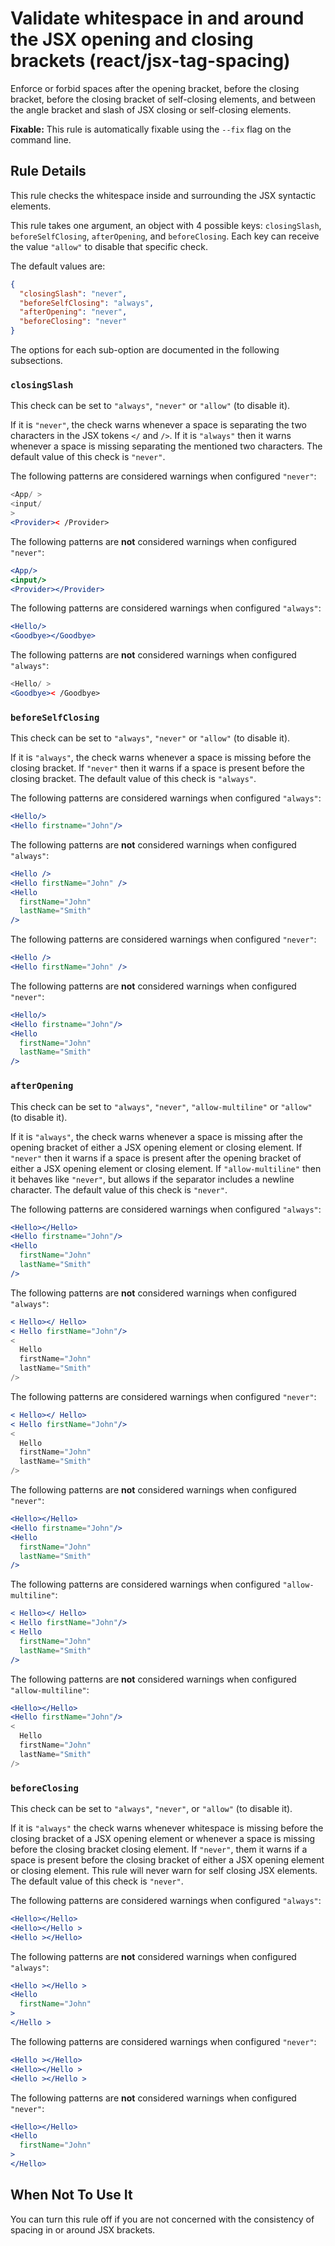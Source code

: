 # Validate whitespace in and around the JSX opening and closing brackets (react/jsx-tag-spacing)

Enforce or forbid spaces after the opening bracket, before the closing bracket, before the closing bracket of self-closing elements, and between the angle bracket and slash of JSX closing or self-closing elements.

**Fixable:** This rule is automatically fixable using the `--fix` flag on the command line.

## Rule Details

This rule checks the whitespace inside and surrounding the JSX syntactic elements.

This rule takes one argument, an object with 4 possible keys: `closingSlash`, `beforeSelfClosing`, `afterOpening`, and `beforeClosing`. Each key can receive the value `"allow"` to disable that specific check.

The default values are:

```json
{
  "closingSlash": "never",
  "beforeSelfClosing": "always",
  "afterOpening": "never",
  "beforeClosing": "never"
}
```

The options for each sub-option are documented in the following subsections.

### `closingSlash`

This check can be set to `"always"`, `"never"` or `"allow"` (to disable it).

If it is `"never"`, the check warns whenever a space is separating the two characters in the JSX tokens `</` and `/>`. If it is `"always"` then it warns whenever a space is missing separating the mentioned two characters. The default value of this check is `"never"`.

The following patterns are considered warnings when configured `"never"`:

```jsx
<App/ >
<input/
>
<Provider>< /Provider>
```

The following patterns are **not** considered warnings when configured `"never"`:

```jsx
<App/>
<input/>
<Provider></Provider>
```

The following patterns are considered warnings when configured `"always"`:

```jsx
<Hello/>
<Goodbye></Goodbye>
```

The following patterns are **not** considered warnings when configured `"always"`:

```jsx
<Hello/ >
<Goodbye>< /Goodbye>
```

### `beforeSelfClosing`

This check can be set to `"always"`, `"never"` or `"allow"` (to disable it).

If it is `"always"`, the check warns whenever a space is missing before the closing bracket. If `"never"` then it warns if a space is present before the closing bracket. The default value of this check is `"always"`.

The following patterns are considered warnings when configured `"always"`:

```jsx
<Hello/>
<Hello firstname="John"/>
```

The following patterns are **not** considered warnings when configured `"always"`:

```jsx
<Hello />
<Hello firstName="John" />
<Hello
  firstName="John"
  lastName="Smith"
/>
```

The following patterns are considered warnings when configured `"never"`:

```jsx
<Hello />
<Hello firstName="John" />
```

The following patterns are **not** considered warnings when configured `"never"`:

```jsx
<Hello/>
<Hello firstname="John"/>
<Hello
  firstName="John"
  lastName="Smith"
/>
```

### `afterOpening`

This check can be set to `"always"`, `"never"`, `"allow-multiline"` or `"allow"` (to disable it).

If it is `"always"`, the check warns whenever a space is missing after the opening bracket of either a JSX opening element or closing element. If `"never"` then it warns if a space is present after the opening bracket of either a JSX opening element or closing element. If `"allow-multiline"` then it behaves like `"never"`, but allows if the separator includes a newline character. The default value of this check is `"never"`.

The following patterns are considered warnings when configured `"always"`:

```jsx
<Hello></Hello>
<Hello firstname="John"/>
<Hello
  firstName="John"
  lastName="Smith"
/>
```

The following patterns are **not** considered warnings when configured `"always"`:

```jsx
< Hello></ Hello>
< Hello firstName="John"/>
<
  Hello
  firstName="John"
  lastName="Smith"
/>
```

The following patterns are considered warnings when configured `"never"`:

```jsx
< Hello></ Hello>
< Hello firstName="John"/>
<
  Hello
  firstName="John"
  lastName="Smith"
/>
```

The following patterns are **not** considered warnings when configured `"never"`:

```jsx
<Hello></Hello>
<Hello firstname="John"/>
<Hello
  firstName="John"
  lastName="Smith"
/>
```

The following patterns are considered warnings when configured `"allow-multiline"`:

```jsx
< Hello></ Hello>
< Hello firstName="John"/>
< Hello
  firstName="John"
  lastName="Smith"
/>
```

The following patterns are **not** considered warnings when configured `"allow-multiline"`:

```jsx
<Hello></Hello>
<Hello firstName="John"/>
<
  Hello
  firstName="John"
  lastName="Smith"
/>
```

### `beforeClosing`

This check can be set to `"always"`, `"never"`, or `"allow"` (to disable it).

If it is `"always"` the check warns whenever whitespace is missing before the closing bracket of a JSX opening element or whenever a space is missing before the closing bracket closing element. If `"never"`, them it warns if a space is present before the closing bracket of either a JSX opening element or closing element. This rule will never warn for self closing JSX elements. The default value of this check is `"never"`.

The following patterns are considered warnings when configured `"always"`:

```jsx
<Hello></Hello>
<Hello></Hello >
<Hello ></Hello>
```

The following patterns are **not** considered warnings when configured `"always"`:

```jsx
<Hello ></Hello >
<Hello
  firstName="John"
>
</Hello >
```

The following patterns are considered warnings when configured `"never"`:

```jsx
<Hello ></Hello>
<Hello></Hello >
<Hello ></Hello >
```

The following patterns are **not** considered warnings when configured `"never"`:

```jsx
<Hello></Hello>
<Hello
  firstName="John"
>
</Hello>
```

## When Not To Use It

You can turn this rule off if you are not concerned with the consistency of spacing in or around JSX brackets.
